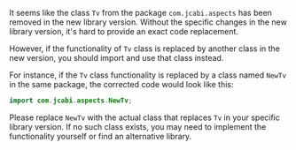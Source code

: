 It seems like the class `Tv` from the package `com.jcabi.aspects` has been removed in the new library version. Without the specific changes in the new library version, it's hard to provide an exact code replacement. 

However, if the functionality of `Tv` class is replaced by another class in the new version, you should import and use that class instead. 

For instance, if the `Tv` class functionality is replaced by a class named `NewTv` in the same package, the corrected code would look like this:

```java
import com.jcabi.aspects.NewTv;
```

Please replace `NewTv` with the actual class that replaces `Tv` in your specific library version. If no such class exists, you may need to implement the functionality yourself or find an alternative library.
